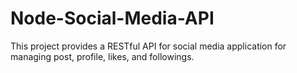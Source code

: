 # Node-Social-Media-API
This project provides a RESTful API for social media application for managing post, profile, likes, and followings.

